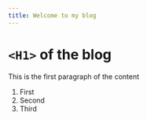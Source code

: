 ```yaml
---
title: Welcome to my blog
---
```


# `<H1>` of the blog

This is the first paragraph of the content

1. First
1. Second
1. Third

